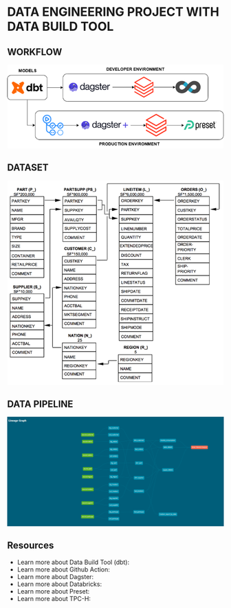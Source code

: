 # DATA ENGINEERING PROJECT WITH DATA BUILD TOOL

## WORKFLOW
<img src="images/workflow.png" width="700" />

## DATASET
<img src="images/tpch_schema_sample.png" width="700" />

## DATA PIPELINE
<img src="images/pipeline.png" width="700" />

## Resources
- Learn more about Data Build Tool (dbt): [ ](https://docs.getdbt.com/docs/introduction)
- Learn more about Github Action: [](https://docs.github.com/fr/actions)
- Learn more about Dagster: [](https://docs.dagster.io/)
- Learn more about Databricks: [](https://www.databricks.com/databricks-documentation)
- Learn more about Preset: [](https://docs.preset.io/)
- Learn more about TPC-H: [](https://www.tpc.org/tpch/)
